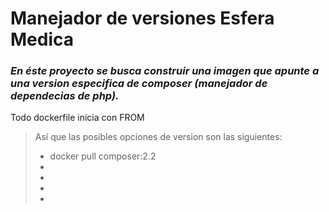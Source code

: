 # Manejador de versiones Esfera Medica

### _En éste proyecto se busca construir una imagen que apunte a una version especifica de composer (manejador de dependecias de php)._
Todo dockerfile inicia con FROM
> Así que las posibles opciones de version son las siguientes:
> - docker pull composer:2.2
> - 
> -
> -
> -




